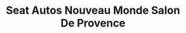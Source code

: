 ---
title: "Seat Autos Nouveau Monde Salon De Provence"
url: /salon-de-provence/seat-autos-nouveau-monde-salon-de-provence/
shop: réparation de voitures
---
